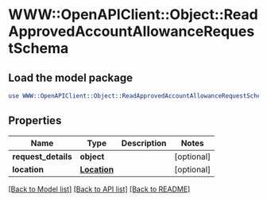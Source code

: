 # WWW::OpenAPIClient::Object::ReadApprovedAccountAllowanceRequestSchema

## Load the model package
```perl
use WWW::OpenAPIClient::Object::ReadApprovedAccountAllowanceRequestSchema;
```

## Properties
Name | Type | Description | Notes
------------ | ------------- | ------------- | -------------
**request_details** | **object** |  | [optional] 
**location** | [**Location**](Location.md) |  | [optional] 

[[Back to Model list]](../README.md#documentation-for-models) [[Back to API list]](../README.md#documentation-for-api-endpoints) [[Back to README]](../README.md)


